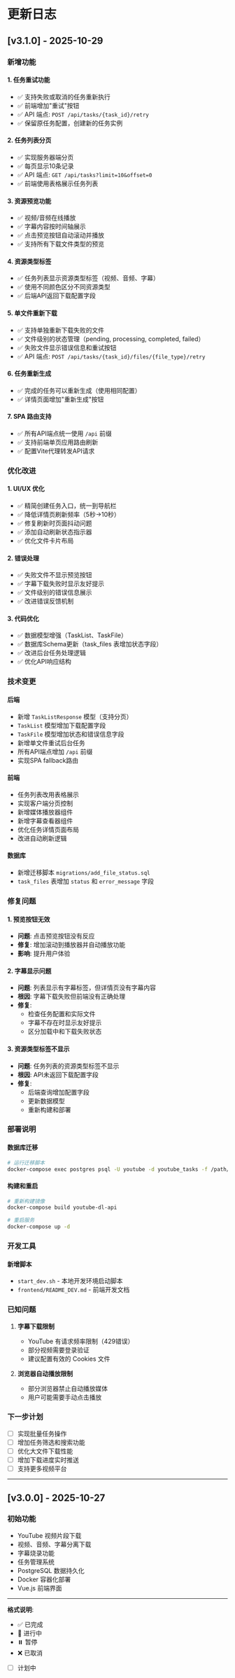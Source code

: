 # 更新日志

## [v3.1.0] - 2025-10-29

### 新增功能

#### 1. 任务重试功能
- ✅ 支持失败或取消的任务重新执行
- ✅ 前端增加"重试"按钮
- ✅ API 端点: `POST /api/tasks/{task_id}/retry`
- ✅ 保留原任务配置，创建新的任务实例

#### 2. 任务列表分页
- ✅ 实现服务器端分页
- ✅ 每页显示10条记录
- ✅ API 端点: `GET /api/tasks?limit=10&offset=0`
- ✅ 前端使用表格展示任务列表

#### 3. 资源预览功能
- ✅ 视频/音频在线播放
- ✅ 字幕内容按时间轴展示
- ✅ 点击预览按钮自动滚动并播放
- ✅ 支持所有下载文件类型的预览

#### 4. 资源类型标签
- ✅ 任务列表显示资源类型标签（视频、音频、字幕）
- ✅ 使用不同颜色区分不同资源类型
- ✅ 后端API返回下载配置字段

#### 5. 单文件重新下载
- ✅ 支持单独重新下载失败的文件
- ✅ 文件级别的状态管理（pending, processing, completed, failed）
- ✅ 失败文件显示错误信息和重试按钮
- ✅ API 端点: `POST /api/tasks/{task_id}/files/{file_type}/retry`

#### 6. 任务重新生成
- ✅ 完成的任务可以重新生成（使用相同配置）
- ✅ 详情页面增加"重新生成"按钮

#### 7. SPA 路由支持
- ✅ 所有API端点统一使用 `/api` 前缀
- ✅ 支持前端单页应用路由刷新
- ✅ 配置Vite代理转发API请求

### 优化改进

#### 1. UI/UX 优化
- ✅ 精简创建任务入口，统一到导航栏
- ✅ 降低详情页刷新频率（5秒→10秒）
- ✅ 修复刷新时页面抖动问题
- ✅ 添加自动刷新状态指示器
- ✅ 优化文件卡片布局

#### 2. 错误处理
- ✅ 失败文件不显示预览按钮
- ✅ 字幕下载失败时显示友好提示
- ✅ 文件级别的错误信息展示
- ✅ 改进错误反馈机制

#### 3. 代码优化
- ✅ 数据模型增强（TaskList、TaskFile）
- ✅ 数据库Schema更新（task_files 表增加状态字段）
- ✅ 改进后台任务处理逻辑
- ✅ 优化API响应结构

### 技术变更

#### 后端
- 新增 `TaskListResponse` 模型（支持分页）
- `TaskList` 模型增加下载配置字段
- `TaskFile` 模型增加状态和错误信息字段
- 新增单文件重试后台任务
- 所有API端点增加 `/api` 前缀
- 实现SPA fallback路由

#### 前端
- 任务列表改用表格展示
- 实现客户端分页控制
- 新增媒体播放器组件
- 新增字幕查看器组件
- 优化任务详情页面布局
- 改进自动刷新逻辑

#### 数据库
- 新增迁移脚本 `migrations/add_file_status.sql`
- `task_files` 表增加 `status` 和 `error_message` 字段

### 修复问题

#### 1. 预览按钮无效
- **问题**: 点击预览按钮没有反应
- **修复**: 增加滚动到播放器并自动播放功能
- **影响**: 提升用户体验

#### 2. 字幕显示问题
- **问题**: 列表显示有字幕标签，但详情页没有字幕内容
- **根因**: 字幕下载失败但前端没有正确处理
- **修复**: 
  - 检查任务配置和实际文件
  - 字幕不存在时显示友好提示
  - 区分加载中和下载失败状态

#### 3. 资源类型标签不显示
- **问题**: 任务列表的资源类型标签不显示
- **根因**: API未返回下载配置字段
- **修复**: 
  - 后端查询增加配置字段
  - 更新数据模型
  - 重新构建和部署

### 部署说明

#### 数据库迁移
```bash
# 运行迁移脚本
docker-compose exec postgres psql -U youtube -d youtube_tasks -f /path/to/migrations/add_file_status.sql
```

#### 构建和重启
```bash
# 重新构建镜像
docker-compose build youtube-dl-api

# 重启服务
docker-compose up -d
```

### 开发工具

#### 新增脚本
- `start_dev.sh` - 本地开发环境启动脚本
- `frontend/README_DEV.md` - 前端开发文档

### 已知问题

1. **字幕下载限制**
   - YouTube 有请求频率限制（429错误）
   - 部分视频需要登录验证
   - 建议配置有效的 Cookies 文件

2. **浏览器自动播放限制**
   - 部分浏览器禁止自动播放媒体
   - 用户可能需要手动点击播放

### 下一步计划

- [ ] 实现批量任务操作
- [ ] 增加任务筛选和搜索功能
- [ ] 优化大文件下载性能
- [ ] 增加下载进度实时推送
- [ ] 支持更多视频平台

---

## [v3.0.0] - 2025-10-27

### 初始功能
- YouTube 视频片段下载
- 视频、音频、字幕分离下载
- 字幕烧录功能
- 任务管理系统
- PostgreSQL 数据持久化
- Docker 容器化部署
- Vue.js 前端界面

---

**格式说明**:
- ✅ 已完成
- 🚧 进行中
- ⏸️ 暂停
- ❌ 已取消
- [ ] 计划中
